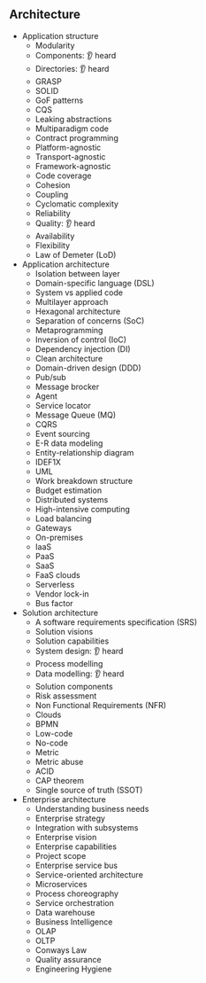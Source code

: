 ## Architecture

- Application structure
  - Modularity
  - Components: 👂 heard
  - Directories: 👂 heard
  - GRASP
  - SOLID
  - GoF patterns
  - CQS
  - Leaking abstractions
  - Multiparadigm code
  - Contract programming
  - Platform-agnostic
  - Transport-agnostic
  - Framework-agnostic
  - Code coverage
  - Cohesion
  - Coupling
  - Cyclomatic complexity
  - Reliability
  - Quality: 👂 heard
  - Availability
  - Flexibility
  - Law of Demeter (LoD)
- Application architecture
  - Isolation between layer
  - Domain-specific language (DSL)
  - System vs applied code
  - Multilayer approach
  - Hexagonal architecture
  - Separation of concerns (SoC)
  - Metaprogramming
  - Inversion of control (IoC)
  - Dependency injection (DI)
  - Clean architecture
  - Domain-driven design (DDD)
  - Pub/sub
  - Message brocker
  - Agent
  - Service locator
  - Message Queue (MQ)
  - CQRS
  - Event sourcing
  - E-R data modeling
  - Entity-relationship diagram
  - IDEF1X
  - UML
  - Work breakdown structure
  - Budget estimation
  - Distributed systems
  - High-intensive computing
  - Load balancing
  - Gateways
  - On-premises
  - IaaS
  - PaaS
  - SaaS
  - FaaS clouds
  - Serverless
  - Vendor lock-in
  - Bus factor
- Solution architecture
  - A software requirements specification (SRS)
  - Solution visions
  - Solution capabilities
  - System design: 👂 heard
  - Process modelling
  - Data modelling: 👂 heard
  - Solution components
  - Risk assessment
  - Non Functional Requirements (NFR)
  - Clouds
  - BPMN
  - Low-code
  - No-code
  - Metric
  - Metric abuse
  - ACID
  - CAP theorem
  - Single source of truth (SSOT)
- Enterprise architecture
  - Understanding business needs
  - Enterprise strategy
  - Integration with subsystems
  - Enterprise vision
  - Enterprise capabilities
  - Project scope
  - Enterprise service bus
  - Service-oriented architecture
  - Microservices
  - Process choreography
  - Service orchestration
  - Data warehouse
  - Business Intelligence
  - OLAP
  - OLTP
  - Conways Law
  - Quality assurance
  - Engineering Hygiene
